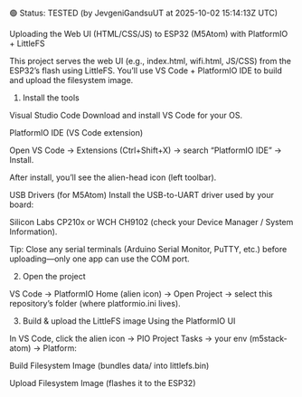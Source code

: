 <!--TEST_STATUS-->🟢 Status: TESTED (by JevgeniGandsuUT at 2025-10-02 15:14:13Z UTC)<!--/TEST_STATUS-->


Uploading the Web UI (HTML/CSS/JS) to ESP32 (M5Atom) with PlatformIO + LittleFS

This project serves the web UI (e.g., index.html, wifi.html, JS/CSS) from the ESP32’s flash using LittleFS. You’ll use VS Code + PlatformIO IDE to build and upload the filesystem image.

1) Install the tools

Visual Studio Code
Download and install VS Code for your OS.

PlatformIO IDE (VS Code extension)

Open VS Code → Extensions (Ctrl+Shift+X) → search “PlatformIO IDE” → Install.

After install, you’ll see the alien-head icon (left toolbar).

USB Drivers (for M5Atom)
Install the USB-to-UART driver used by your board:

Silicon Labs CP210x or WCH CH9102 (check your Device Manager / System Information).

Tip: Close any serial terminals (Arduino Serial Monitor, PuTTY, etc.) before uploading—only one app can use the COM port.


2) Open the project

VS Code → PlatformIO Home (alien icon) → Open Project → select this repository’s folder (where platformio.ini lives).

3) Build & upload the LittleFS image
Using the PlatformIO UI

In VS Code, click the alien icon → PIO Project Tasks → your env (m5stack-atom) → Platform:

Build Filesystem Image (bundles data/ into littlefs.bin)

Upload Filesystem Image (flashes it to the ESP32)